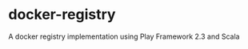docker-registry
===============

A docker registry implementation using Play Framework 2.3 and Scala
